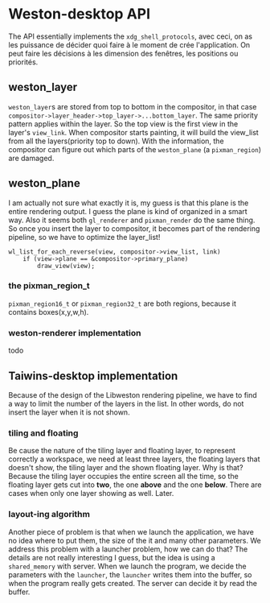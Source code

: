 # Weston-desktop API

The API essentially implements the `xdg_shell_protocols`, avec ceci, on as les
puissance de décider quoi faire à le moment de crée l'application. On peut
faire les décisions à les dimension des fenêtres, les positions ou priorités.

## weston_layer
`weston_layer`s are stored from top to bottom in the compositor, in that case
`compositor->layer_header->top_layer->...bottom_layer`. The same priority
pattern applies within the layer. So the top view is the first view in the
layer's `view_link`. When compositor starts painting, it will build the
view_list from all the layers(priority top to down). With the information, the
compositor can figure out which parts of the `weston_plane` (a `pixman_region`)
are damaged.

## weston_plane
I am actually not sure what exactly it is, my guess is that this plane is the
entire rendering output. I guess the plane is kind of organized in a smart
way. Also it seems both `gl_renderer` and `pixman_render` do the same
thing. So once you insert the layer to compositor, it becomes part of the
rendering pipeline, so we have to optimize the layer_list!

	wl_list_for_each_reverse(view, compositor->view_list, link)
		if (view->plane == &compositor->primary_plane)
			draw_view(view);

### the pixman_region_t
`pixman_region16_t` or `pixman_region32_t` are both regions, because it contains
boxes(x,y,w,h).


### weston-renderer implementation
todo

## Taiwins-desktop implementation
Because of the design of the Libweston rendering pipeline, we have to find a way
to limit the number of the layers in the list. In other words, do not insert
the layer when it is not shown.

### tiling and floating
Be cause the nature of the tiling layer and floating layer, to represent
correctly a workspace, we need at least three layers, the floating layers that
doesn't show, the tiling layer and the shown floating layer. Why is that?
Because the tiling layer occupies the entire screen all the time, so the
floating layer gets cut into **two**, the one **above** and the one
**below**. There are cases when only one layer showing as well. Later.

### layout-ing algorithm
Another piece of problem is that when we launch the application, we have no idea
where to put them, the size of the it and many other parameters. We address this
problem with a launcher problem, how we can do that? The details are not really
interesting I guess, but the idea is using a `shared_memory` with server. When
we launch the program, we decide the parameters with the `launcher`, the
`launcher` writes them into the buffer, so when the program really gets
created. The server can decide it by read the buffer.
